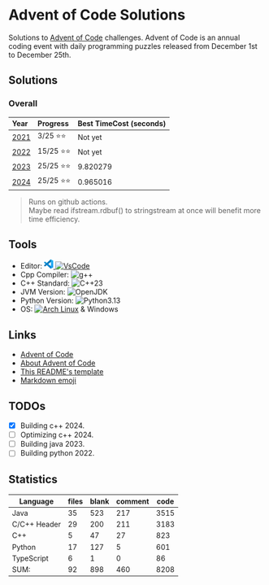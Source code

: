# Advent of Code Solutions

Solutions to [Advent of Code](https://adventofcode.com/) challenges. Advent of Code is an annual coding event with daily programming puzzles released from December 1st to December 25th.

## Solutions

### Overall

 | Year                                | Progress | Best TimeCost (seconds) |
 | :---------------------------------- | :------- | :---------------------- |
 | [2021](./TypeScript/2021/README.md) | 3/25 ⭐⭐  | Not yet                 |
 | [2022](./2022Python/README.md)      | 15/25 ⭐⭐ | Not yet                 |
 | [2023](./2023Java/README.md)        | 25/25 ⭐⭐ | 9.820279                |
 | [2024](./2024/README.md)            | 25/25 ⭐⭐ | 0.965016                |

> Runs on github actions.\
> Maybe read ifstream.rdbuf() to stringstream at once will benefit more time efficiency.

## Tools

- Editor: [![VSCode](<2024/Images/code-stable.png>) ![VsCode](https://img.shields.io/badge/VsCode-blue)](https://code.visualstudio.com)
- Cpp Compiler: ![g++](https://img.shields.io/badge/(GCC)%2015.1.1%2020250425-grey)
- C++ Standard: ![C++23](https://img.shields.io/badge/C%2B%2B-23-purple?logo=C%2B%2B)
- JVM Version: ![OpenJDK](https://img.shields.io/badge/OpenJDK-21-white?logo=OpenJDK)
- Python Version: ![Python3.13](https://img.shields.io/badge/Python-3.13.2/3-white?logo=Python)
- OS: [![Arch Linux](https://img.shields.io/badge/Arch%20Linux-grey?logo=Archlinux)](https://www.archlinux.org) & Windows

## Links

- [Advent of Code](https://adventofcode.com/)
- [About Advent of Code](https://adventofcode.com/about)
- [This README's template](https://github.com/TrueBurn/advent-of-code)
- [Markdown emoji](<https://gist.github.com/rxaviers/7360908>)

## TODOs

- [x] Building c++ 2024.
- [ ] Optimizing c++ 2024.
- [ ] Building java 2023.
- [ ] Building python 2022.

## Statistics

Language           | files | blank | comment | code
-------------------|-------|-------|---------|-----
Java               |    35 |   523 |     217 | 3515
C/C++ Header       |    29 |   200 |     211 | 3183
C++                |     5 |    47 |      27 |  823
Python             |    17 |   127 |       5 |  601
TypeScript         |     6 |     1 |       0 |   86
SUM:               |    92 |   898 |     460 | 8208
